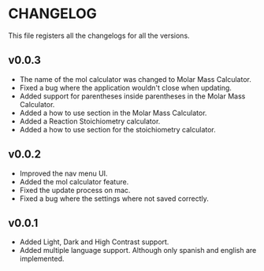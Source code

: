 # CHANGELOG
This file registers all the changelogs for all the versions.

## v0.0.3
- The name of the mol calculator was changed to Molar Mass Calculator.
- Fixed a bug where the application wouldn't close when updating.
- Added support for parentheses inside parentheses in the Molar Mass Calculator.
- Added a how to use section in the Molar Mass Calculator.
- Added a Reaction Stoichiometry calculator.
- Added a how to use section for the stoichiometry calculator.

## v0.0.2
- Improved the nav menu UI.
- Added the mol calculator feature.
- Fixed the update process on mac.
- Fixed a bug where the settings where not saved correctly.

## v0.0.1
- Added Light, Dark and High Contrast support.
- Added multiple language support. Although only spanish and english are implemented.

